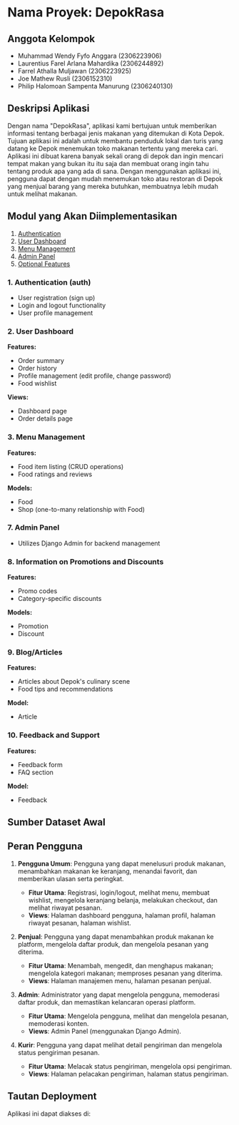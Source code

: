 # Nama Proyek: DepokRasa

## Anggota Kelompok
- Muhammad Wendy Fyfo Anggara (2306223906)
- Laurentius Farel Arlana Mahardika (2306244892)
- Farrel Athalla Muljawan (2306223925)
- Joe Mathew Rusli (2306152310)
- Philip Halomoan Sampenta Manurung (2306240130)

## Deskripsi Aplikasi
Dengan nama "DepokRasa", aplikasi kami bertujuan untuk memberikan informasi tentang berbagai jenis makanan yang ditemukan di Kota Depok. Tujuan aplikasi ini adalah untuk membantu penduduk lokal dan turis yang datang ke Depok menemukan toko makanan tertentu yang mereka cari. Aplikasi ini dibuat karena banyak sekali orang di depok dan ingin mencari tempat makan yang bukan itu itu saja dan membuat orang ingin tahu tentang produk apa yang ada di sana. Dengan menggunakan aplikasi ini, pengguna dapat dengan mudah menemukan toko atau restoran di Depok yang menjual barang yang mereka butuhkan, membuatnya lebih mudah untuk melihat makanan.

## Modul yang Akan Diimplementasikan
1. [Authentication](#1-authentication-auth)
2. [User Dashboard](#2-user-dashboard)
3. [Menu Management](#3-menu-management)
7. [Admin Panel](#7-admin-panel)
8. [Optional Features](#optional-features)

### 1. Authentication (auth)
- User registration (sign up)
- Login and logout functionality
- User profile management

### 2. User Dashboard
**Features:**
- Order summary
- Order history
- Profile management (edit profile, change password)
- Food wishlist

**Views:**
- Dashboard page
- Order details page

### 3. Menu Management
**Features:**
- Food item listing (CRUD operations)
- Food ratings and reviews

**Models:**
- Food
- Shop (one-to-many relationship with Food)

### 7. Admin Panel
- Utilizes Django Admin for backend management

### 8. Information on Promotions and Discounts
**Features:**
- Promo codes
- Category-specific discounts

**Models:**
- Promotion
- Discount

### 9. Blog/Articles
**Features:**
- Articles about Depok's culinary scene
- Food tips and recommendations

**Model:**
- Article

### 10. Feedback and Support
**Features:**
- Feedback form
- FAQ section

**Model:**
- Feedback

## Sumber Dataset Awal

## Peran Pengguna
1. **Pengguna Umum**: Pengguna yang dapat menelusuri produk makanan, menambahkan makanan ke keranjang, menandai favorit, dan memberikan ulasan serta peringkat.
   - **Fitur Utama**: Registrasi, login/logout, melihat menu, membuat wishlist, mengelola keranjang belanja, melakukan checkout, dan melihat riwayat pesanan.
   - **Views**: Halaman dashboard pengguna, halaman profil, halaman riwayat pesanan, halaman wishlist.

2. **Penjual**: Pengguna yang dapat menambahkan produk makanan ke platform, mengelola daftar produk, dan mengelola pesanan yang diterima.
   - **Fitur Utama**: Menambah, mengedit, dan menghapus makanan; mengelola kategori makanan; memproses pesanan yang diterima.
   - **Views**: Halaman manajemen menu, halaman pesanan penjual.

3. **Admin**: Administrator yang dapat mengelola pengguna, memoderasi daftar produk, dan memastikan kelancaran operasi platform.
   - **Fitur Utama**: Mengelola pengguna, melihat dan mengelola pesanan, memoderasi konten.
   - **Views**: Admin Panel (menggunakan Django Admin).

4. **Kurir**: Pengguna yang dapat melihat detail pengiriman dan mengelola status pengiriman pesanan.
   - **Fitur Utama**: Melacak status pengiriman, mengelola opsi pengiriman.
   - **Views**: Halaman pelacakan pengiriman, halaman status pengiriman.

## Tautan Deployment
Aplikasi ini dapat diakses di: 